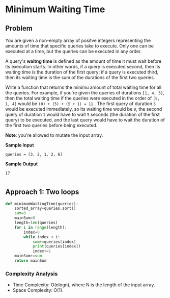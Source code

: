 # Minimum Waiting Time

## Problem

You are given a non-empty array of positve integers representing the amounts of time that specific queries take to execute. Only one can be executed at a time, but the queries can be executed in any order.

A query's **waitng time** is defined as the amount of time it must wait before its execution starts. In other words, if a query is executed second, then its waiting time is the duration of the first query; if a query is executed third, then its waiting time is the sum of the durations of the first two queries.

Write a function that returns the minimu amount of total waiting time for all the queries. For example, if you're given the queries of durations `[1, 4, 5]`, then the total waiting time if the queries were executed in the order of `[5, 1, 4]` would be `(0) + (5) + (5 + 1) = 11` . The first query of duration `5` would be executed immediately, so its waiting time would be `0`, the second query of duration `1` would have to wait `5` seconds (the duration of the first query) to be executed, and the last query would have to wait the duration of the first two queries before being executed.

**Note**: you're allowed to mutate the input array.

**Sample Input**

```
queries = [3, 2, 1, 2, 6]
```

**Sample Output**

```
17
```

#

## Approach 1: Two loops

```PYTHON
def minimumWaitingTime(queries):
    sorted_array=queries.sort()
    sum=0
    mainSum=0
    length=len(queries)
    for i in range(length):
        index=0
        while index < i:
            sum+=queries[index]
            print(queries[index])
            index+=1
    mainSum+=sum
    return mainSum

```

### Complexity Analysis

- Time Complexity: O(nlogn), where N is the length of the input array.
- Space Complexity: O(1).
